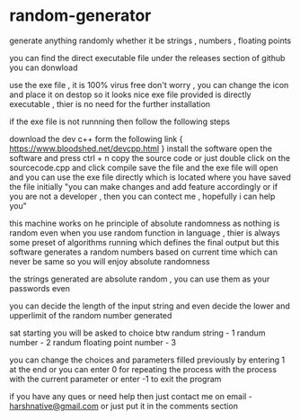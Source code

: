 # random-generator
generate anything randomly whether it be strings , numbers , floating points


you can find the direct executable file under the releases section of github you can donwload

use the exe file , it is 100% virus free don't worry , you can change the icon and place it on destop so it looks nice exe file provided is directly executable , thier is no need for the further installation

if the exe file is not runnning then follow the following steps

download the dev c++ form the following link { https://www.bloodshed.net/devcpp.html }
install the software
open the software and press ctrl + n
copy the source code or just double click on the sourcecode.cpp and click compile
save the file and the exe file will open and you can use the exe file directly which is located where you have saved the file initially
"you can make changes and add feature accordingly or if you are not a developer , then you can contect me , hopefully i can help you"

this machine works on he principle of absolute randomness as nothing is random even when you use random function in language , thier is always some preset of algorithms running which defines the final output but this software generates a random numbers based on current time which can never be same so you will enjoy absolute randomness

the strings generated are absolute random , you can use them as your passwords even

you can decide the length of the input string and even decide the lower and upperlimit of the random number generated 

sat starting you will be asked to choice btw 
        randum string                - 1
				randum number                - 2
				randum floating point number - 3
        
you can change the choices and parameters filled previously by entering 1 at the end or you can enter 0 for repeating the process with the process with the current parameter or enter -1 to exit the program 

if you have any ques or need help then just contact me on email - harshnative@gmail.com or just put it in the comments section
